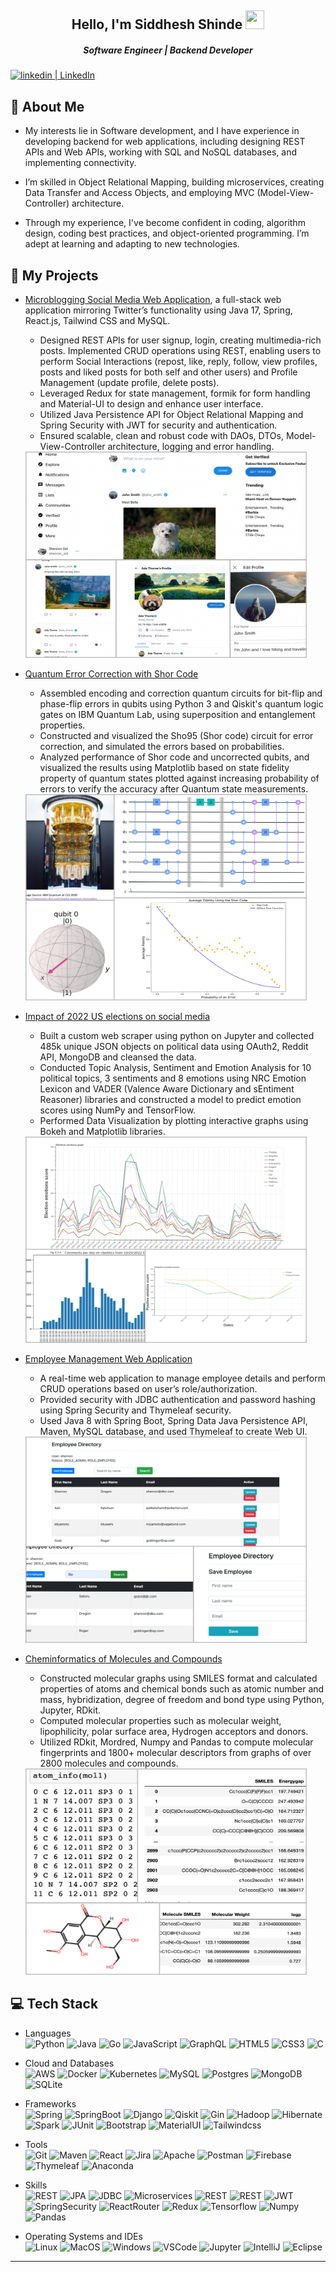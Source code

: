 <h2 align="center">Hello, I'm Siddhesh Shinde <img src="https://user-images.githubusercontent.com/39955420/147578264-bae0526c-028a-49d2-8af8-d08bb4edbd2a.gif" height="30" width="30"></h2>
<h5 align="center">Software Engineer | Backend Developer</h4>

<a href="https://www.linkedin.com/in/siddheshshinde314/" target="_blank"><img alt="linkedin | LinkedIn" src="https://img.shields.io/badge/LinkedIn-%230077B5?style=for-the-badge&logo=linkedin&logoColor=white" /></a>

## 💫 About Me

- My interests lie in Software development, and I have experience in developing backend for web applications,
including designing REST APIs and Web APIs, working with SQL and NoSQL databases, and implementing connectivity.

- I’m skilled in Object Relational Mapping, building microservices, creating Data Transfer and Access Objects,
and employing MVC (Model-View-Controller) architecture.

- Through my experience, I've become confident in coding, algorithm design, coding best practices,
and object-oriented programming. I’m adept at learning and adapting to new technologies.

## 📁 My Projects

- [Microblogging Social Media Web Application](https://github.com/Shenr0n/chirp-microblogging), a full-stack web application mirroring Twitter’s functionality using Java 17, Spring, React.js, Tailwind CSS and MySQL.
    - Designed REST APIs for user signup, login, creating multimedia-rich posts. Implemented CRUD operations using REST, enabling users to perform Social Interactions (repost, like, reply, follow, view profiles, posts and liked posts for both self and other users) and Profile Management (update profile, delete posts). 
    - Leveraged Redux for state management, formik for form handling and Material-UI to design and enhance user interface. 
    - Utilized Java Persistence API for Object Relational Mapping and Spring Security with JWT for security and authentication. 
    - Ensured scalable, clean and robust code with DAOs, DTOs, Model-View-Controller architecture, logging and error handling.

    <img src="https://github.com/Shenr0n/Shenr0n/blob/main/chirp.jpg"  width="450" height="330">

- [Quantum Error Correction with Shor Code](https://github.com/Shenr0n/quantum-error-correction-sho95)
    - Assembled encoding and correction quantum circuits for bit-flip and phase-flip errors in qubits using Python 3 and Qiskit's quantum logic gates on IBM Quantum Lab, using superposition and entanglement properties.
    - Constructed and visualized the Sho95 (Shor code) circuit for error correction, and simulated the errors based on probabilities.
    - Analyzed performance of Shor code and uncorrected qubits, and visualized the results using Matplotlib based on state fidelity property of quantum states plotted against increasing probability of errors to verify the accuracy after Quantum state measurements.

    <img src="https://github.com/Shenr0n/Shenr0n/blob/main/shor.jpg" width="450" height="330">

- [Impact of 2022 US elections on social media](https://github.com/Shenr0n/impact-of-us-elections-on-social-media)
    - Built a custom web scraper using python on Jupyter and collected 485k unique JSON objects on political data using OAuth2,
Reddit API, MongoDB and cleansed the data.
    - Conducted Topic Analysis, Sentiment and Emotion Analysis for 10 political topics, 3 sentiments and 8 emotions using
NRC Emotion Lexicon and VADER (Valence Aware Dictionary and sEntiment Reasoner) libraries and constructed a model
to predict emotion scores using NumPy and TensorFlow.
    - Performed Data Visualization by plotting interactive graphs using Bokeh and Matplotlib libraries.

    <img src="https://github.com/Shenr0n/Shenr0n/blob/main/reddit.jpg" width="450" height="330">

- [Employee Management Web Application](https://github.com/Shenr0n/spring-employees-crud)
    - A real-time web application to manage employee details and perform CRUD operations based on user’s role/authorization. 
    - Provided security with JDBC authentication and password hashing using Spring Security and Thymeleaf security. 
    - Used Java 8 with Spring Boot, Spring Data Java Persistence API, Maven, MySQL database, and used Thymeleaf to create Web UI.

    <img src="employee.jpg" width="450" height="330">


- [Cheminformatics of Molecules and Compounds](https://github.com/Shenr0n/cheminformatics-molecules)
    - Constructed molecular graphs using SMILES format and calculated properties of atoms and chemical bonds such as atomic number and mass, hybridization, degree of freedom and bond type using Python, Jupyter, RDkit. 
    - Computed molecular properties such as molecular weight, lipophilicity, polar surface area, Hydrogen acceptors and donors. 
    - Utilized RDkit, Mordred, Numpy and Pandas to compute molecular fingerprints and 1800+ molecular descriptors from graphs of over 2800 molecules and compounds.
    
    <img src="https://github.com/Shenr0n/Shenr0n/blob/main/chem.jpg" width="450" height="330">


<h2 align="center"></h2>

## 💻 Tech Stack️
- Languages<br>
![Python](https://img.shields.io/badge/python-3670A0?style=for-the-badge&logo=python&logoColor=ffdd54)  ![Java](https://img.shields.io/badge/java-%23a92E20.svg?style=for-the-badge&logo=java&logoColor=white")  ![Go](https://img.shields.io/badge/Go-%23351c75.svg?style=for-the-badge&logo=go&logoColor=white")  ![JavaScript](https://img.shields.io/badge/javascript-%23323330.svg?style=for-the-badge&logo=javascript&logoColor=%23F7DF1E) ![GraphQL](https://img.shields.io/badge/graphql-%23E10098.svg?style=for-the-badge&logo=graphql&logoColor=white")  ![HTML5](https://img.shields.io/badge/html5-%23E34F26.svg?style=for-the-badge&logo=html5&logoColor=white)  ![CSS3](https://img.shields.io/badge/css3-%231572B6.svg?style=for-the-badge&logo=css3&logoColor=white) 
![C](https://img.shields.io/badge/c-%23bf9000.svg?style=for-the-badge&logo=c&logoColor=white)

- Cloud and Databases<br>
![AWS](https://img.shields.io/badge/AWS-%23FF9900.svg?style=for-the-badge&logo=amazon-aws&logoColor=white) ![Docker](https://img.shields.io/badge/docker-%230db7ed.svg?style=for-the-badge&logo=docker&logoColor=white) ![Kubernetes](https://img.shields.io/badge/kubernetes-%23326ce5.svg?style=for-the-badge&logo=kubernetes&logoColor=white) 
![MySQL](https://img.shields.io/badge/mysql-%23e06666.svg?style=for-the-badge&logo=mysql&logoColor=white) 
![Postgres](https://img.shields.io/badge/postgres-%234169E1.svg?style=for-the-badge&logo=postgresql&logoColor=white)
![MongoDB](https://img.shields.io/badge/MongoDB-%234ea94b.svg?style=for-the-badge&logo=mongodb&logoColor=white)
![SQLite](https://img.shields.io/badge/SQLite-%23003B57.svg?style=for-the-badge&logo=sqlite&logoColor=white)

- Frameworks<br>
![Spring](https://img.shields.io/badge/Spring-%236DB33F.svg?style=for-the-badge&logo=spring&logoColor=white) ![SpringBoot](https://img.shields.io/badge/SpringBoot-%2338761d.svg?style=for-the-badge&logo=springboot&logoColor=white) ![Django](https://img.shields.io/badge/Django-%23092E20.svg?style=for-the-badge&logo=django&logoColor=white) ![Qiskit](https://img.shields.io/badge/qiskit-%236929C4.svg?style=for-the-badge&logo=qiskit&logoColor=white)
![Gin](https://img.shields.io/badge/gin-%23008ECF.svg?style=for-the-badge&logo=gin&logoColor=white) ![Hadoop](https://img.shields.io/badge/hadoop-%2345818e.svg?style=for-the-badge&logo=apachehadoop&logoColor=white)  ![Hibernate](https://img.shields.io/badge/hibernate-%2359666C.svg?style=for-the-badge&logo=hibernate&logoColor=white)
![Spark](https://img.shields.io/badge/spark-%23E25A1C.svg?style=for-the-badge&logo=apachespark&logoColor=white)
![JUnit](https://img.shields.io/badge/junit-%2325A162.svg?style=for-the-badge&logo=junit5&logoColor=white)
![Bootstrap](https://img.shields.io/badge/bootstrap-%237952B3.svg?style=for-the-badge&logo=bootstrap&logoColor=white)
![MaterialUI](https://img.shields.io/badge/mui-%23007FFF.svg?style=for-the-badge&logo=mui&logoColor=white)
![Tailwindcss](https://img.shields.io/badge/tailwindcss-%2306B6D4.svg?style=for-the-badge&logo=tailwindcss&logoColor=white)

- Tools<br>
![Git](https://img.shields.io/badge/git-%23F05032.svg?style=for-the-badge&logo=git&logoColor=white)
![Maven](https://img.shields.io/badge/maven-%23C71A36.svg?style=for-the-badge&logo=apachemaven&logoColor=white)
![React](https://img.shields.io/badge/react-%2320232a.svg?style=for-the-badge&logo=react&logoColor=%2361DAFB)
![Jira](https://img.shields.io/badge/jira-%230052CC.svg?style=for-the-badge&logo=jira&logoColor=white)
![Apache](https://img.shields.io/badge/apache-%23D22128.svg?style=for-the-badge&logo=apache&logoColor=white)
![Postman](https://img.shields.io/badge/postman-%23FF6C37.svg?style=for-the-badge&logo=postman&logoColor=white)
![Firebase](https://img.shields.io/badge/firebase-%23bf9000.svg?style=for-the-badge&logo=firebase&logoColor=white)
![Thymeleaf](https://img.shields.io/badge/thymeleaf-%23005F0F.svg?style=for-the-badge&logo=thymeleaf&logoColor=white)
![Anaconda](https://img.shields.io/badge/anaconda-%2344A833.svg?style=for-the-badge&logo=anaconda&logoColor=white)

- Skills<br>
![REST](https://img.shields.io/badge/REST-%23a64d79.svg?style=for-the-badge&logo=rest&logoColor=white)
![JPA](https://img.shields.io/badge/Java_Persistence_API-%238e7cc3.svg?style=for-the-badge&logo=java&logoColor=white)
![JDBC](https://img.shields.io/badge/jdbc-%23e06666.svg?style=for-the-badge&logo=jdbc&logoColor=white)
![Microservices](https://img.shields.io/badge/microservices-%23e69138.svg?style=for-the-badge&logo=microservices&logoColor=white)
![REST](https://img.shields.io/badge/REST-%23a64d79.svg?style=for-the-badge&logo=rest&logoColor=white)
![REST](https://img.shields.io/badge/REST-%23a64d79.svg?style=for-the-badge&logo=rest&logoColor=white)
![JWT](https://img.shields.io/badge/JWT-black?style=for-the-badge&logo=JSON%20web%20tokens) ![SpringSecurity](https://img.shields.io/badge/spring_security-%236DB33F.svg?style=for-the-badge&logo=springsecurity&logoColor=white) ![ReactRouter](https://img.shields.io/badge/React_Router-CA4245?style=for-the-badge&logo=react-router&logoColor=white)
![Redux](https://img.shields.io/badge/redux-%23593d88.svg?style=for-the-badge&logo=redux&logoColor=white)
![Tensorflow](https://img.shields.io/badge/tensorflow-%23FF6F00.svg?style=for-the-badge&logo=tensorflow&logoColor=white)
![Numpy](https://img.shields.io/badge/numpy-%23013243.svg?style=for-the-badge&logo=numpy&logoColor=white)
![Pandas](https://img.shields.io/badge/pandas-%23150458.svg?style=for-the-badge&logo=pandas&logoColor=white)

- Operating Systems and IDEs<br>
![Linux](https://img.shields.io/badge/linux-%23FCC624.svg?style=for-the-badge&logo=linux&logoColor=black)
![MacOS](https://img.shields.io/badge/mac_OS-%23000000.svg?style=for-the-badge&logo=macos&logoColor=white)
![Windows](https://img.shields.io/badge/windows-%230078D4.svg?style=for-the-badge&logo=windows&logoColor=white)
![VSCode](https://img.shields.io/badge/visual_studio_code-%235C2D91.svg?style=for-the-badge&logo=visualstudiocode&logoColor=white)
![Jupyter](https://img.shields.io/badge/jupyter-%23F37626.svg?style=for-the-badge&logo=jupyter&logoColor=white)
![IntelliJ](https://img.shields.io/badge/intellij_idea-%23000000.svg?style=for-the-badge&logo=intellijidea&logoColor=white)
![Eclipse](https://img.shields.io/badge/eclipse-%232C2255.svg?style=for-the-badge&logo=eclipse&logoColor=white)

<div align="center">

</div>

----
